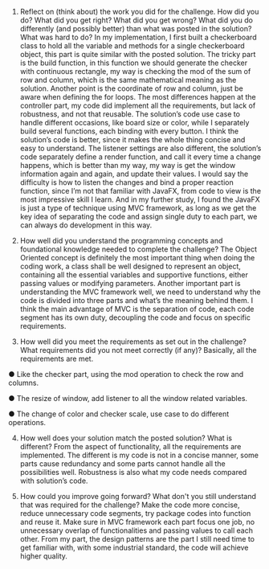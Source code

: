 1. Reflect on (think about) the work you did for the challenge. How did you do? What did you get right? What did you get wrong? What did you do differently (and possibly better) than what was posted in the solution? What was hard to do?
In my implementation, I first built a checkerboard class to hold all the variable and methods for a single checkerboard object, this part is quite similar with the posted solution. The tricky part is the build function, in this function we should generate the checker with continuous rectangle, my way is checking the mod of the sum of row and column, which is the same mathematical meaning as the solution. Another point is the coordinate of row and column, just be aware when defining the for loops. The most differences happen at the controller part, my code did implement all the requirements, but lack of robustness, and not that reusable. The solution’s code use case to handle different occasions, like board size or color, while I separately build several functions, each binding with every button. I think the solution’s code is better, since it makes the whole thing concise and easy to understand. The listener settings are also different, the solution’s code separately define a render function, and call it every time a change happens, which is better than my way, my way is get the window information again and again, and update their values. 
I would say the difficulty is how to listen the changes and bind a proper reaction function, since I’m not that familiar with JavaFX, from code to view is the most impressive skill I learn.
And in my further study, I found the JavaFX is just a type of technique using MVC framework, as long as we get the key idea of separating the code and assign single duty to each part, we can always do development in this way.  

2. How well did you understand the programming concepts and foundational knowledge needed to complete the challenge?
The Object Oriented concept is definitely the most important thing when doing the coding work, a class shall be well designed to represent an object, containing all the essential variables and supportive functions, either passing values or modifying parameters. Another important part is understanding the MVC framework well, we need to understand why the code is divided into three parts and what’s the meaning behind them. I think the main advantage of MVC is the separation of code, each code segment has its own duty, decoupling the code and focus on specific requirements.

3. How well did you meet the requirements as set out in the challenge? What requirements did you not meet correctly (if any)?
Basically, all the requirements are met.

●	Like the checker part, using the mod operation to check the row and columns.

●	The resize of window, add listener to all the window related variables.

●	The change of color and checker scale, use case to do different operations.

4. How well does your solution match the posted solution? What is different?
From the aspect of functionality, all the requirements are implemented. The different is my code is not in a concise manner, some parts cause redundancy and some parts cannot handle all the possibilities well. Robustness is also what my code needs compared with solution’s code. 

5. How could you improve going forward? What don't you still understand that was required for the challenge?
Make the code more concise, reduce unnecessary code segments, try package codes into function and reuse it. Make sure in MVC framework each part focus one job, no unnecessary overlap of functionalities and passing values to call each other.
From my part, the design patterns are the part I still need time to get familiar with, with some industrial standard, the code will achieve higher quality.
